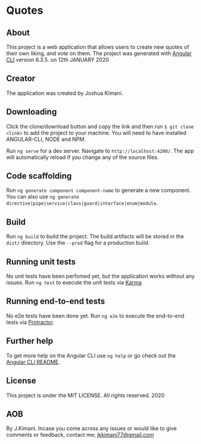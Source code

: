 # Quotes

## About
This project is a web application that allows users to create new quotes of their own liking, and vote on them.
The project was generated with [Angular CLI](https://github.com/angular/angular-cli) version 8.3.5. on 12th JANUARY 2020

## Creator
The application was created by Joshua Kimani.


## Downloading
Click the clone/download button and copy the link and then run `$ git clone <link>` to add the project to your machine. You will need to have installed ANGULAR-CLI, NODE and NPM.

Run `ng serve` for a dev server. Navigate to `http://localhost:4200/`. The app will automatically reload if you change any of the source files.

## Code scaffolding

Run `ng generate component component-name` to generate a new component. You can also use `ng generate directive|pipe|service|class|guard|interface|enum|module`.

## Build

Run `ng build` to build the project. The build artifacts will be stored in the `dist/` directory. Use the `--prod` flag for a production build.

## Running unit tests
No unit tests have been perfomed yet, but the application works without any issues.
Run `ng test` to execute the unit tests via [Karma](https://karma-runner.github.io).

## Running end-to-end tests
No e2e tests have been done yet.
Run `ng e2e` to execute the end-to-end tests via [Protractor](http://www.protractortest.org/).

## Further help

To get more help on the Angular CLI use `ng help` or go check out the [Angular CLI README](https://github.com/angular/angular-cli/blob/master/README.md).

## License

This project is under the MIT LICENSE.
All rights reserved. 2020

## AOB
By J.Kimani.
Incase you come across any issues or would like to give comments or feedback, contact me; jkkimani77@gmail.com
